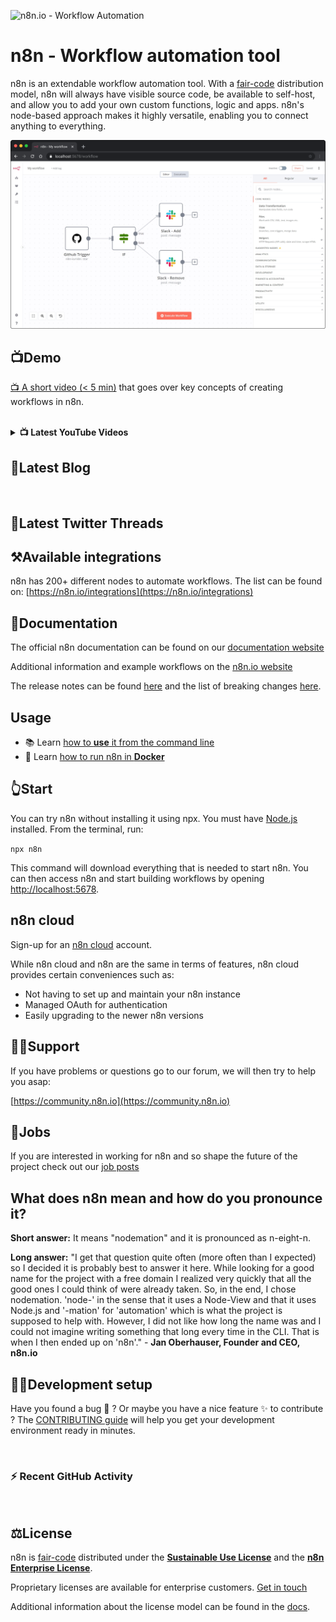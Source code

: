 ![n8n.io - Workflow Automation](https://user-images.githubusercontent.com/65276001/173571060-9f2f6d7b-bac0-43b6-bdb2-001da9694058.png)

# n8n - Workflow automation tool

n8n is an extendable workflow automation tool. With a [fair-code](http://faircode.io) distribution model, n8n
will always have visible source code, be available to self-host, and allow you to add your own custom
functions, logic and apps. n8n's node-based approach makes it highly versatile, enabling you to connect
anything to everything.

![n8n.io - Screenshot](https://raw.githubusercontent.com/n8n-io/n8n/master/assets/n8n-screenshot.png)

## 📺Demo

[:tv: A short video (< 5 min)](https://www.youtube.com/watch?v=1MwSoB0gnM4) that goes over key concepts of
creating workflows in n8n.
<br/>
<br/>

<details>
<summary><b>📺 Latest YouTube Videos</b></summary>
<div align="center">

[<img src="https://img.shields.io/badge/-Subscribe-red?style=for-the-badge&logo=youtube&logoColor=white"/>](https://www.youtube.com/c/n8n-io?sub_confirmation=1)

</div>
<!-- YOUTUBE:START -->
<!-- YOUTUBE:END -->
</details>

## 📕Latest Blog
<!-- BLOG-POST-LIST:START -->
<!-- BLOG-POST-LIST:END -->
<br/>

## 🐥Latest Twitter Threads

<!-- TWITTER:START -->
<!-- TWITTER:END -->


## ⚒️Available integrations

n8n has 200+ different nodes to automate workflows. The list can be found on:
[https://n8n.io/integrations](https://n8n.io/integrations)

## 📖Documentation

The official n8n documentation can be found on our [documentation website](https://docs.n8n.io)

Additional information and example workflows on the [n8n.io website](https://n8n.io)

The release notes can be found [here](https://docs.n8n.io/release-notes/) and the list of breaking
changes [here](https://github.com/n8n-io/n8n/blob/master/packages/cli/BREAKING-CHANGES.md).

## Usage

- :books: Learn
  [how to **use** it from the command line](https://docs.n8n.io/reference/cli-commands/)
- :whale: Learn
  [how to run n8n in **Docker**](https://docs.n8n.io/hosting/installation/docker/)


## 👆Start
You can try n8n without installing it using npx. You must have [Node.js](https://nodejs.org/en/) installed. 
From the terminal, run:

`npx n8n`

This command will download everything that is needed to start n8n. You can then access n8n and start building workflows by opening [http://localhost:5678](http://localhost:5678).

## n8n cloud

Sign-up for an [n8n cloud](https://www.n8n.io/cloud/) account.

While n8n cloud and n8n are the same in terms of features, n8n cloud provides certain conveniences such as:

- Not having to set up and maintain your n8n instance
- Managed OAuth for authentication
- Easily upgrading to the newer n8n versions

## 💁‍♂️Support

If you have problems or questions go to our forum, we will then try to help you asap:

[https://community.n8n.io](https://community.n8n.io)

## 👷Jobs

If you are interested in working for n8n and so shape the future of the project check out our
[job posts](https://apply.workable.com/n8n/)

## What does n8n mean and how do you pronounce it?

**Short answer:** It means "nodemation" and it is pronounced as n-eight-n.

**Long answer:** "I get that question quite often (more often than I expected) so I decided it is probably
best to answer it here. While looking for a good name for the project with a free domain I realized very
quickly that all the good ones I could think of were already taken. So, in the end, I chose nodemation.
'node-' in the sense that it uses a Node-View and that it uses Node.js and '-mation' for 'automation' which is
what the project is supposed to help with. However, I did not like how long the name was and I could not
imagine writing something that long every time in the CLI. That is when I then ended up on 'n8n'." - **Jan
Oberhauser, Founder and CEO, n8n.io**

## 🧑‍💻Development setup

Have you found a bug :bug: ? Or maybe you have a nice feature :sparkles: to contribute ? The
[CONTRIBUTING guide](https://github.com/n8n-io/n8n/blob/master/CONTRIBUTING.md) will help you get your
development environment ready in minutes.

<br/>

### ⚡ Recent GitHub Activity

<!--START_SECTION:activity-->
<!--END_SECTION:activity-->
<br/>

## ⚖️License

n8n is [fair-code](http://faircode.io) distributed under the
[**Sustainable Use License**](https://github.com/n8n-io/n8n/blob/master/packages/cli/LICENSE.md) and the
[**n8n Enterprise License**](https://github.com/n8n-io/n8n/blob/master/packages/cli/LICENSE_EE.md).

Proprietary licenses are available for enterprise customers. [Get in touch](mailto:license@n8n.io)

Additional information about the license model can be found in the
[docs](https://docs.n8n.io/reference/license/).
